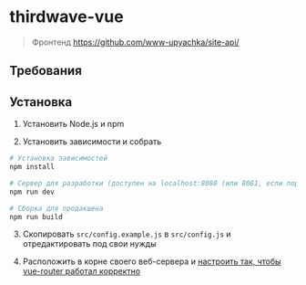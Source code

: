 # thirdwave-vue

> Фронтенд https://github.com/www-upyachka/site-api/

## Требования

## Установка

1. Установить Node.js и npm

2. Установить зависимости и собрать

``` bash
# Установка зависимостей
npm install

# Сервер для разработки (доступен на localhost:8080 (или 8081, если порт занят))
npm run dev

# Сборка для продакшена
npm run build
```

3. Скопировать `src/config.example.js` в `src/config.js` и отредактировать под свои нужды

4. Расположить в корне своего веб-сервера и [настроить так, чтобы vue-router работал корректно](https://router.vuejs.org/guide/essentials/history-mode.html#example-server-configurations)
